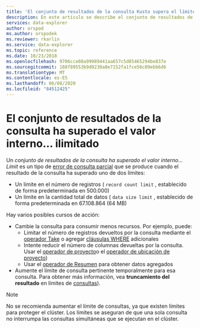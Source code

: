 ```yaml
---
title: 'El conjunto de resultados de la consulta Kusto supera el límite interno: Azure Explorador de datos'
description: En este artículo se describe el conjunto de resultados de la consulta se ha superado el valor interno... límite en Azure Explorador de datos.
services: data-explorer
author: orspod
ms.author: orspodek
ms.reviewer: rkarlin
ms.service: data-explorer
ms.topic: reference
ms.date: 10/23/2018
ms.openlocfilehash: 9706cce08a99989441aa657c5d85465294be837e
ms.sourcegitcommit: 188f89553b9d0230a8e7152fa1fce56c09ebb6d6
ms.translationtype: MT
ms.contentlocale: es-ES
ms.lasthandoff: 06/08/2020
ms.locfileid: "84512425"
---
```

# <a name="query-result-set-has-exceeded-the-internal--limit"></a>El conjunto de resultados de la consulta ha superado el valor interno... ilimitado

Un *conjunto de resultados de la consulta ha superado el valor interno... Limit* es un tipo de [error de consulta parcial](partialqueryfailures.md) que se produce cuando el resultado de la consulta ha superado uno de dos límites:
* Un límite en el número de registros ( `record count limit` , establecido de forma predeterminada en 500.000)
* Un límite en la cantidad total de datos ( `data size limit` , establecido de forma predeterminada en 67.108.864 (64 MB)

Hay varios posibles cursos de acción:

* Cambie la consulta para consumir menos recursos. 
  Por ejemplo, puede:
  * Limitar el número de registros devueltos por la consulta mediante el [operador Take](../query/takeoperator.md) o agregar [cláusulas WHERE](../query/whereoperator.md) adicionales
  * Intente reducir el número de columnas devueltas por la consulta. Usar el [operador de proyecto](../query/projectoperator.md)o el [operador de ubicación de proyecto](../query/projectawayoperator.md))
  * Usar el [operador de Resumen](../query/summarizeoperator.md) para obtener datos agregados
* Aumente el límite de consulta pertinente temporalmente para esa consulta. Para obtener más información, vea **truncamiento del resultado** en límites de [consultas](querylimits.md)).

 > [!NOTE] 
 > No se recomienda aumentar el límite de consultas, ya que existen límites para proteger el clúster. Los límites se aseguran de que una sola consulta no interrumpa las consultas simultáneas que se ejecutan en el clúster.
  
